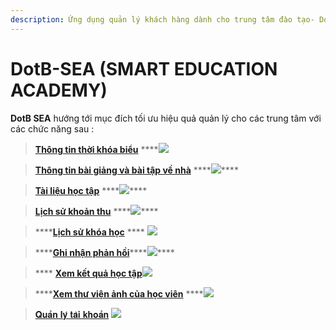 ```yaml
---
description: Ứng dụng quản lý khách hàng dành cho trung tâm đào tạo- DotB SEA
---
```


# DotB-SEA \(SMART EDUCATION ACADEMY\)

**DotB SEA** hướng tới mục đích tối ưu hiệu quả quản lý cho các trung tâm với các chức năng sau :

> [**Thông tin thời khóa biểu**](https://help.dotb.vn/mobile/thong-tin-thoi-khoa-bieu)  ****![](../.gitbook/assets/image%20%283%29.png)

> [**Thông tin bài giảng và bài tập về nhà**](https://help.dotb.vn/mobile/thong-tin-bai-giang-va-bai-tap-ve-nha)  ****![](../.gitbook/assets/image%20%287%29.png)\*\*\*\*

> [**Tài liệu học tập**](https://help.dotb.vn/mobile/tai-lieu-hoc-tap) ****![](../.gitbook/assets/image%20%2857%29.png)\*\*\*\*

> [**Lịch sử khoản thu**](https://help.dotb.vn/mobile/lich-su-khoan-thu)  ****![](../.gitbook/assets/image%20%282%29.png)\*\*\*\*

> \*\*\*\*[**Lịch sử khóa học**](https://help.dotb.vn/mobile/lich-su-khoa-hoc)  **** ![](../.gitbook/assets/image%20%287%29.png)

> ****[**Ghi nhận phản hồi**](https://help.dotb.vn/mobile/ghi-nhan-phan-hoi)\*\*\*\*![](../.gitbook/assets/image%20%2826%29.png)\*\*\*\*

> **** [**Xem kết quả học tập**](https://help.dotb.vn/mobile/theo-doi-ket-qua-hoc-tap)![](../.gitbook/assets/image%20%289%29.png)

> \*\*\*\*[**Xem thư viện ảnh của học viên**](https://help.dotb.vn/mobile/xem-thu-vien-anh-cua-hoc-vien) ****![](../.gitbook/assets/image%20%2869%29.png)

> [𝐐𝐮𝐚̉𝐧 𝐥𝐲́ 𝐭𝐚̀𝐢 𝐤𝐡𝐨𝐚̉𝐧](https://help.dotb.vn/mobile/quan-li-tai-khoan) ![](../.gitbook/assets/image%20%2873%29.png)


